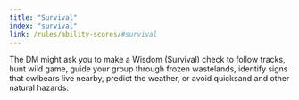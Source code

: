 ```yaml
---
title: "Survival"
index: "survival"
link: /rules/ability-scores/#survival
---
```

The DM might ask you to make a Wisdom (Survival) check to follow tracks, hunt wild game, guide your group through frozen wastelands, identify signs that owlbears live nearby, predict the weather, or avoid quicksand and other natural hazards.
